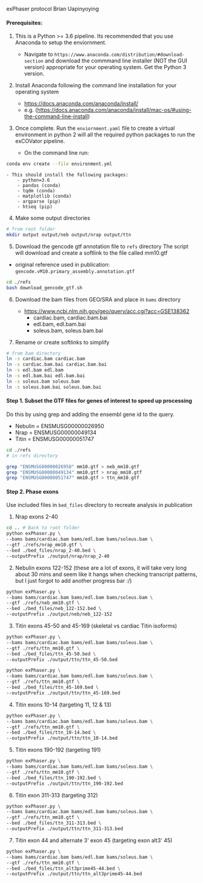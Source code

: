 exPhaser protocol
Brian Uapinyoying

#### Prerequisites:
1. This is a Python >= 3.6 pipeline. Its recommended that you use Anaconda to setup the enviornment.
	- Navigate to `https://www.anaconda.com/distribution/#download-section` and download the commmand line installer (NOT the GUI version) appropriate for your operating system. Get the Python 3 version. 

2. Install Anaconda following the command line installation for your operating system
	- https://docs.anaconda.com/anaconda/install/
	- e.g. (https://docs.anaconda.com/anaconda/install/mac-os/#using-the-command-line-install)

3. Once complete. Run the `enviornment.yaml` file to create a virtual environment in python 2 will all the required python packages to run the exCOVator pipeline.
	- On the command line run:
```bash
conda env create --file environment.yml
```
	- This should install the following packages:
		- python=3.6
		- pandas (conda)
		- tqdm (conda)
		- matplotlib (conda)
		- argparse (pip)
	  	- htseq (pip)

4. Make some output directories
```bash
# from root folder
mkdir output output/neb output/nrap output/ttn
```

5. Download the gencode gtf annotation file to `refs` directory
The script will download and create a softlink to the file called mm10.gtf
- original reference used in publication: `gencode.vM10.primary_assembly.annotation.gtf`
```bash
cd ./refs
bash download_gencode_gtf.sh
```

6. Download the bam files from GEO/SRA and place in `bams` directory
	- https://www.ncbi.nlm.nih.gov/geo/query/acc.cgi?acc=GSE138362
		- cardiac.bam, cardiac.bam.bai
		- edl.bam, edl.bam.bai
		- soleus.bam, soleus.bam.bai

7. Rename or create softlinks to simplify
```bash
# from bam directory
ln -s cardiac.bam cardiac.bam
ln -s cardiac.bam.bai cardiac.bam.bai
ln -s edl.bam edl.bam
ln -s edl.bam.bai edl.bam.bai
ln -s soleus.bam soleus.bam
ln -s soleus.bam.bai soleus.bam.bai
```

#### Step 1. Subset the GTF files for genes of interest to speed up processing 
Do this by using grep and adding the ensembl gene id to the query.
- Nebulin	= ENSMUSG00000026950
- Nrap 		= ENSMUSG00000049134
- Titin 	= ENSMUSG00000051747

```bash
cd ./refs
# in refs directory

grep "ENSMUSG00000026950" mm10.gtf > neb_mm10.gtf
grep "ENSMUSG00000049134" mm10.gtf > nrap_mm10.gtf
grep "ENSMUSG00000051747" mm10.gtf > ttn_mm10.gtf
```

#### Step 2. Phase exons
Use included files in `bed_files` directory to recreate analysis in publication

1. Nrap exons 2-40
```bash
cd .. # Back to root folder
python exPhaser.py \
--bams bams/cardiac.bam bams/edl.bam bams/soleus.bam \
--gtf ./refs/nrap_mm10.gtf \
--bed ./bed_files/nrap_2-40.bed \
--outputPrefix ./output/nrap/nrap_2-40
```

2. Nebulin exons 122-152 (these are a lot of exons, it will take very long about 30 mins and seem like it hangs when checking transcript patterns, but I just forgot to add another progress bar :/)
```bash
python exPhaser.py \
--bams bams/cardiac.bam bams/edl.bam bams/soleus.bam \
--gtf ./refs/neb_mm10.gtf \
--bed ./bed_files/neb_122-152.bed \
--outputPrefix ./output/neb/neb_122-152
```

3. Titin exons 45-50 and 45-169 (skeletal vs cardiac Titin isoforms)
```bash
python exPhaser.py \
--bams bams/cardiac.bam bams/edl.bam bams/soleus.bam \
--gtf ./refs/ttn_mm10.gtf \
--bed ./bed_files/ttn_45-50.bed \
--outputPrefix ./output/ttn/ttn_45-50.bed

python exPhaser.py \
--bams bams/cardiac.bam bams/edl.bam bams/soleus.bam \
--gtf ./refs/ttn_mm10.gtf \
--bed ./bed_files/ttn_45-169.bed \
--outputPrefix ./output/ttn/ttn_45-169.bed
```

4. Titin exons 10-14 (targeting 11, 12 & 13)
```bash
python exPhaser.py \
--bams bams/cardiac.bam bams/edl.bam bams/soleus.bam \
--gtf ./refs/ttn_mm10.gtf \
--bed ./bed_files/ttn_10-14.bed \
--outputPrefix ./output/ttn/ttn_10-14.bed
```

5. Titin exons 190-192 (targeting 191)
```bash
python exPhaser.py \
--bams bams/cardiac.bam bams/edl.bam bams/soleus.bam \
--gtf ./refs/ttn_mm10.gtf \
--bed ./bed_files/ttn_190-192.bed \
--outputPrefix ./output/ttn/ttn_190-192.bed
```

6. Titin exon 311-313 (targeting 312)
```bash
python exPhaser.py \
--bams bams/cardiac.bam bams/edl.bam bams/soleus.bam \
--gtf ./refs/ttn_mm10.gtf \
--bed ./bed_files/ttn_311-313.bed \
--outputPrefix ./output/ttn/ttn_311-313.bed
```

7. Titin exon 44 and alternate 3' exon 45 (targeting exon alt3' 45)
```bash
python exPhaser.py \
--bams bams/cardiac.bam bams/edl.bam bams/soleus.bam \
--gtf ./refs/ttn_mm10.gtf \
--bed ./bed_files/ttn_alt3prime45-44.bed \
--outputPrefix ./output/ttn/ttn_alt3prime45-44.bed
```
